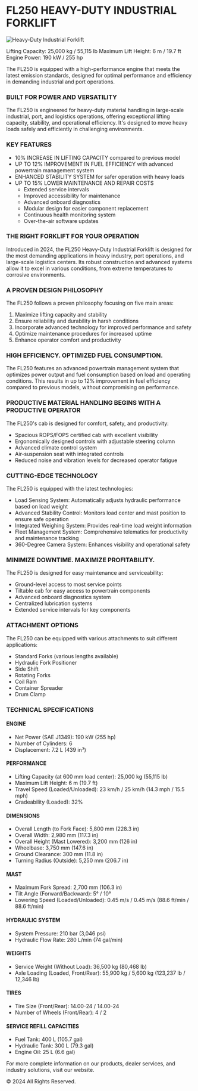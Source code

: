 # FL250 HEAVY-DUTY INDUSTRIAL FORKLIFT

![Heavy-Duty Industrial Forklift](placeholder-image)

Lifting Capacity: 25,000 kg / 55,115 lb
Maximum Lift Height: 6 m / 19.7 ft
Engine Power: 190 kW / 255 hp

The FL250 is equipped with a high-performance engine that meets the latest emission standards, designed for optimal performance and efficiency in demanding industrial and port operations.

### BUILT FOR POWER AND VERSATILITY

The FL250 is engineered for heavy-duty material handling in large-scale industrial, port, and logistics operations, offering exceptional lifting capacity, stability, and operational efficiency. It's designed to move heavy loads safely and efficiently in challenging environments.

### KEY FEATURES

- 10% INCREASE IN LIFTING CAPACITY compared to previous model
- UP TO 12% IMPROVEMENT IN FUEL EFFICIENCY with advanced powertrain management system
- ENHANCED STABILITY SYSTEM for safer operation with heavy loads
- UP TO 15% LOWER MAINTENANCE AND REPAIR COSTS
  + Extended service intervals
  + Improved accessibility for maintenance
  + Advanced onboard diagnostics
  + Modular design for easier component replacement
  + Continuous health monitoring system
  + Over-the-air software updates

### THE RIGHT FORKLIFT FOR YOUR OPERATION

Introduced in 2024, the FL250 Heavy-Duty Industrial Forklift is designed for the most demanding applications in heavy industry, port operations, and large-scale logistics centers. Its robust construction and advanced systems allow it to excel in various conditions, from extreme temperatures to corrosive environments.

### A PROVEN DESIGN PHILOSOPHY

The FL250 follows a proven philosophy focusing on five main areas:

1. Maximize lifting capacity and stability
2. Ensure reliability and durability in harsh conditions
3. Incorporate advanced technology for improved performance and safety
4. Optimize maintenance procedures for increased uptime
5. Enhance operator comfort and productivity

### HIGH EFFICIENCY. OPTIMIZED FUEL CONSUMPTION.

The FL250 features an advanced powertrain management system that optimizes power output and fuel consumption based on load and operating conditions. This results in up to 12% improvement in fuel efficiency compared to previous models, without compromising on performance.

### PRODUCTIVE MATERIAL HANDLING BEGINS WITH A PRODUCTIVE OPERATOR

The FL250's cab is designed for comfort, safety, and productivity:

- Spacious ROPS/FOPS certified cab with excellent visibility
- Ergonomically designed controls with adjustable steering column
- Advanced climate control system
- Air-suspension seat with integrated controls
- Reduced noise and vibration levels for decreased operator fatigue

### CUTTING-EDGE TECHNOLOGY

The FL250 is equipped with the latest technologies:

- Load Sensing System: Automatically adjusts hydraulic performance based on load weight
- Advanced Stability Control: Monitors load center and mast position to ensure safe operation
- Integrated Weighing System: Provides real-time load weight information
- Fleet Management System: Comprehensive telematics for productivity and maintenance tracking
- 360-Degree Camera System: Enhances visibility and operational safety

### MINIMIZE DOWNTIME. MAXIMIZE PROFITABILITY.

The FL250 is designed for easy maintenance and serviceability:

- Ground-level access to most service points
- Tiltable cab for easy access to powertrain components
- Advanced onboard diagnostics system
- Centralized lubrication systems
- Extended service intervals for key components

### ATTACHMENT OPTIONS

The FL250 can be equipped with various attachments to suit different applications:

- Standard Forks (various lengths available)
- Hydraulic Fork Positioner
- Side Shift
- Rotating Forks
- Coil Ram
- Container Spreader
- Drum Clamp

### TECHNICAL SPECIFICATIONS

#### ENGINE
- Net Power (SAE J1349): 190 kW (255 hp)
- Number of Cylinders: 6
- Displacement: 7.2 L (439 in³)

#### PERFORMANCE
- Lifting Capacity (at 600 mm load center): 25,000 kg (55,115 lb)
- Maximum Lift Height: 6 m (19.7 ft)
- Travel Speed (Loaded/Unloaded): 23 km/h / 25 km/h (14.3 mph / 15.5 mph)
- Gradeability (Loaded): 32%

#### DIMENSIONS
- Overall Length (to Fork Face): 5,800 mm (228.3 in)
- Overall Width: 2,980 mm (117.3 in)
- Overall Height (Mast Lowered): 3,200 mm (126 in)
- Wheelbase: 3,750 mm (147.6 in)
- Ground Clearance: 300 mm (11.8 in)
- Turning Radius (Outside): 5,250 mm (206.7 in)

#### MAST
- Maximum Fork Spread: 2,700 mm (106.3 in)
- Tilt Angle (Forward/Backward): 5° / 10°
- Lowering Speed (Loaded/Unloaded): 0.45 m/s / 0.45 m/s (88.6 ft/min / 88.6 ft/min)

#### HYDRAULIC SYSTEM
- System Pressure: 210 bar (3,046 psi)
- Hydraulic Flow Rate: 280 L/min (74 gal/min)

#### WEIGHTS
- Service Weight (Without Load): 36,500 kg (80,468 lb)
- Axle Loading (Loaded, Front/Rear): 55,900 kg / 5,600 kg (123,237 lb / 12,346 lb)

#### TIRES
- Tire Size (Front/Rear): 14.00-24 / 14.00-24
- Number of Wheels (Front/Rear): 4 / 2

#### SERVICE REFILL CAPACITIES
- Fuel Tank: 400 L (105.7 gal)
- Hydraulic Tank: 300 L (79.3 gal)
- Engine Oil: 25 L (6.6 gal)

For more complete information on our products, dealer services, and industry solutions, visit our website.

© 2024 All Rights Reserved. 
